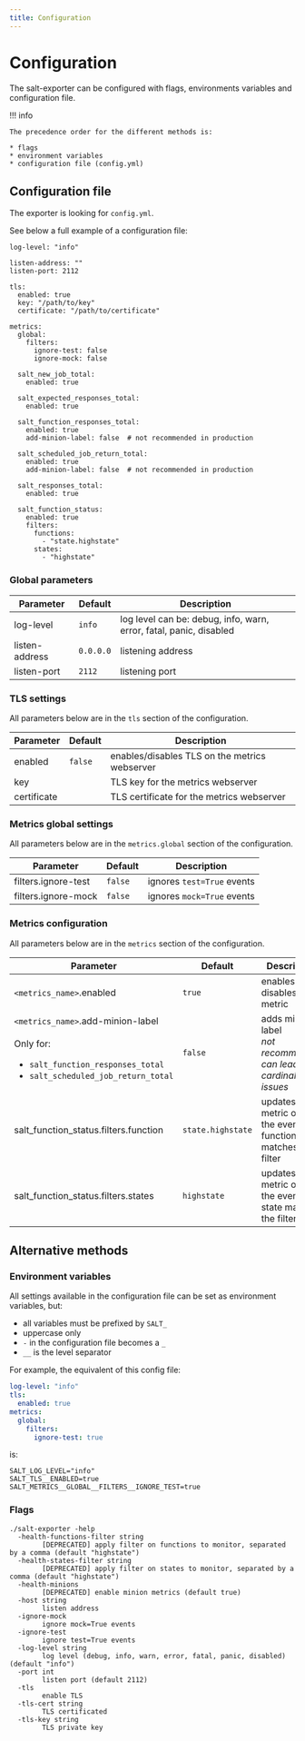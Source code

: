 ```yaml
---
title: Configuration
---
```


# Configuration

The salt-exporter can be configured with flags, environments variables and configuration file.

!!! info

    The precedence order for the different methods is:

    * flags
    * environment variables
    * configuration file (config.yml)

## Configuration file

The exporter is looking for `config.yml`.

See below a full example of a configuration file:

```  { .yaml .copy }
log-level: "info"

listen-address: ""
listen-port: 2112

tls:
  enabled: true
  key: "/path/to/key"
  certificate: "/path/to/certificate"

metrics:
  global:
    filters:
      ignore-test: false
      ignore-mock: false

  salt_new_job_total:
    enabled: true

  salt_expected_responses_total:
    enabled: true

  salt_function_responses_total:
    enabled: true
    add-minion-label: false  # not recommended in production

  salt_scheduled_job_return_total:
    enabled: true
    add-minion-label: false  # not recommended in production

  salt_responses_total:
    enabled: true

  salt_function_status:
    enabled: true
    filters:
      functions:
        - "state.highstate"
      states:
        - "highstate"
```

### Global parameters

| Parameter      | Default   | Description                                                        |
|----------------|-----------|--------------------------------------------------------------------|
| log-level      | `info`    | log level can be: debug, info, warn, error, fatal, panic, disabled |
| listen-address | `0.0.0.0` | listening address                                                  |
| listen-port    | `2112`    | listening port                                                     |

### TLS settings

All parameters below are in the `tls` section of the configuration.

| Parameter   | Default | Description                                 |
|-------------|---------|---------------------------------------------|
| enabled     | `false` | enables/disables TLS on the metrics webserver |
| key         |         | TLS key for the metrics webserver           |
| certificate |         | TLS certificate for the metrics webserver   |

### Metrics global settings

All parameters below are in the `metrics.global` section of the configuration.

| Parameter           | Default | Description               |
|---------------------|---------|---------------------------|
| filters.ignore-test | `false` | ignores `test=True` events |
| filters.ignore-mock | `false` | ignores `mock=True` events |

### Metrics configuration

All parameters below are in the `metrics` section of the configuration.

| Parameter | Default           | Description |
|-----------|-------------------|-------------------------------------------------------------------|
| `<metrics_name>`.enabled | `true` | enables or disables a metric |
| `<metrics_name>`.add-minion-label<br /><br />Only for:<br /><ul><li>`salt_function_responses_total`</li><li>`salt_scheduled_job_return_total`</li></ul> | `false` | adds minion label<br />_not recommended<br />can lead to cardinality issues_ |
| salt_function_status.filters.function | `state.highstate` | updates the metric only if the event function matches the filter |
| salt_function_status.filters.states | `highstate` | updates the metric only if the event state matches the filter |

## Alternative methods

### Environment variables

All settings available in the configuration file can be set as environment variables, but:

* all variables must be prefixed by `SALT_`
* uppercase only
* `-` in the configuration file becomes a `_`
* `__` is the level separator

For example, the equivalent of this config file:

``` yaml
log-level: "info"
tls:
  enabled: true
metrics:
  global:
    filters:
      ignore-test: true
```

is:

``` shell
SALT_LOG_LEVEL="info"
SALT_TLS__ENABLED=true
SALT_METRICS__GLOBAL__FILTERS__IGNORE_TEST=true
```

### Flags

```
./salt-exporter -help
  -health-functions-filter string
        [DEPRECATED] apply filter on functions to monitor, separated by a comma (default "highstate")
  -health-states-filter string
        [DEPRECATED] apply filter on states to monitor, separated by a comma (default "highstate")
  -health-minions
        [DEPRECATED] enable minion metrics (default true)
  -host string
        listen address
  -ignore-mock
        ignore mock=True events
  -ignore-test
        ignore test=True events
  -log-level string
        log level (debug, info, warn, error, fatal, panic, disabled) (default "info")
  -port int
        listen port (default 2112)
  -tls
        enable TLS
  -tls-cert string
        TLS certificated
  -tls-key string
        TLS private key
```


